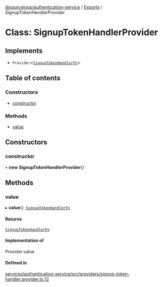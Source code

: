 [@sourceloop/authentication-service](../README.md) / [Exports](../modules.md) / SignupTokenHandlerProvider

# Class: SignupTokenHandlerProvider

## Implements

- `Provider`<[`SignupTokenHandlerFn`](../modules.md#signuptokenhandlerfn)\>

## Table of contents

### Constructors

- [constructor](SignupTokenHandlerProvider.md#constructor)

### Methods

- [value](SignupTokenHandlerProvider.md#value)

## Constructors

### constructor

• **new SignupTokenHandlerProvider**()

## Methods

### value

▸ **value**(): [`SignupTokenHandlerFn`](../modules.md#signuptokenhandlerfn)

#### Returns

[`SignupTokenHandlerFn`](../modules.md#signuptokenhandlerfn)

#### Implementation of

Provider.value

#### Defined in

[services/authentication-service/src/providers/signup-token-handler.provider.ts:12](https://github.com/sourcefuse/loopback4-microservice-catalog/blob/77bb890a2/services/authentication-service/src/providers/signup-token-handler.provider.ts#L12)
